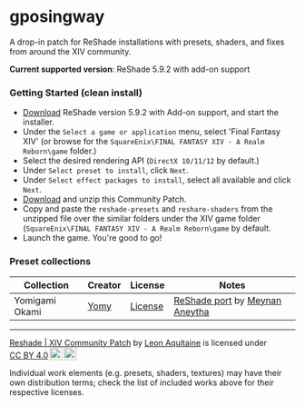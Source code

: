 # gposingway

A drop-in patch for ReShade installations with presets, shaders, and fixes from around the XIV community.

**Current supported version**: ReShade 5.9.2 with add-on support

### Getting Started (clean install)

- [Download](https://www.mediafire.com/file/d9qwmrnsbh71wwd/ReShade_Setup_5.9.2_Addon.exe/file) ReShade version 5.9.2 with Add-on support, and start the installer.
- Under the `Select a game or application` menu, select 'Final Fantasy XIV' (or browse for the `SquareEnix\FINAL FANTASY XIV - A Realm Reborn\game` folder.)
- Select the desired rendering API (`DirectX 10/11/12` by default.)
- Under `Select preset to install`, click `Next`.
- Under `Select effect packages to install`, select all available and click `Next`.
- [Download](https://github.com/LeonAquitaine/reshade-xiv-community-patch/archive/refs/heads/main.zip) and unzip this Community Patch.
- Copy and paste the `reshade-presets` and `reshare-shaders` from the unzipped file over the similar folders under the XIV game folder (`SquareEnix\FINAL FANTASY XIV - A Realm Reborn\game` by default.
- Launch the game. You're good to go!

### Preset collections

| Collection | Creator | License | Notes |
| --- | --- | --- | --- |
Yomigami Okami | [Yomy](https://twitter.com/Yomigammy) | [License](https://github.com/MeynanAneytha/YomigamiOkami-reshade-shaders/blob/main/LICENSE) | [ReShade port](https://github.com/MeynanAneytha/YomigamiOkami-reshade-shaders#yomigamiokami-reshade-560-port) by [Meynan Aneytha](https://twitter.com/meynan_ffxiv) |

---

<p xmlns:cc="http://creativecommons.org/ns#" xmlns:dct="http://purl.org/dc/terms/"><a property="dct:title" rel="cc:attributionURL" href="https://github.com/LeonAquitaine/reshade-xiv-community-patch/tree/main">Reshade | XIV Community Patch</a> by <a rel="cc:attributionURL dct:creator" property="cc:attributionName" href="https://github.com/LeonAquitaine">Leon Aquitaine</a> is licensed under <a href="http://creativecommons.org/licenses/by/4.0/?ref=chooser-v1" target="_blank" rel="license noopener noreferrer" style="display:inline-block;">CC BY 4.0<img style="height:22px!important;margin-left:3px;vertical-align:text-bottom;" src="https://mirrors.creativecommons.org/presskit/icons/cc.svg?ref=chooser-v1"><img style="height:22px!important;margin-left:3px;vertical-align:text-bottom;" src="https://mirrors.creativecommons.org/presskit/icons/by.svg?ref=chooser-v1"></a></p>

Individual work elements (e.g. presets, shaders, textures) may have their own distribution terms; check the list of included works above for their respective licenses.
